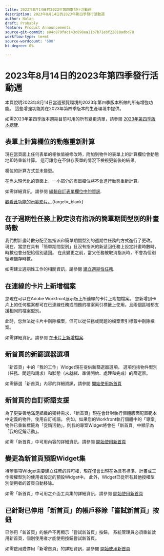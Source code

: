 ```yaml
---
title: 2023年8月14日的2023年第四季發行活動週
description: 2023年8月14日的2023年第四季發行活動週
author: Nolan
draft: Probably
feature: Product Announcements
source-git-commit: a84c879fac143c898ea11b7b71ebf22818adbd78
workflow-type: tm+mt
source-wordcount: '600'
ht-degree: 0%

---
```


# 2023年8月14日的2023年第四季發行活動週

本頁說明2023年8月14日當週預覽環境的2023年第四季版本所做的所有增強功能。 這些增強功能將在2023年第四季版本的生產環境中提供。

如需2023年第四季版本週期目前可用的所有變更清單，請參閱 [2023年第四季版本總覽](/help/quicksilver/product-announcements/product-releases/23-q4-release-activity/23-q4-release-overview.md).

## 表單上計算欄位的動態重新計算

現在當頁面上任何表單的相依值被修改時，附加到物件的表單上的計算欄位會動態地即時重新計算。 這可讓您在不儲存表單的情況下檢視更新後的結果。

欄位的計算方式並未變更。

在尚未現代化的頁面上，一小部分的表單欄位將不會進行動態重新計算。

如需詳細資訊，請參閱 [編輯自訂表單欄位中的資訊](/help/quicksilver/workfront-basics/work-with-custom-forms/edit-custom-forms.md).

[觀看此功能的示範影片。](https://video.tv.adobe.com/v/3422678/){target=_blank}

## 在子週期性任務上設定沒有指派的簡單期間型別的計畫時數

我們對計畫時數分配至無指派和簡單期間型別的週期性任務的方式進行了更改。 現在，當您在具有「簡單期間型別」且沒有指派的新遞回任務上設定計畫時數時，時數也會分配給個別遞回。 在此變更之前，當父任務被取消指派時，不會為個別循環儲存時數。

如需建立週期性工作的相關資訊，請參閱 [建立週期性任務](/help/quicksilver/manage-work/tasks/create-tasks/create-recurring-tasks.md).

## 在連線的卡片上新增檔案

您現在可以在Adobe Workfront展示板上所連線的卡片上附加檔案。 您新增到卡片上的任何檔案都可在已連線任務或問題的檔案索引標籤上使用，且兩個區域都支援相同的檔案型別。

此時，您無法從卡片中刪除檔案，但可以從任務或問題的檔案索引標籤中刪除檔案。

如需詳細資訊，請參閱 [在卡片上新增檔案](/help/quicksilver/agile/get-started-with-boards/add-documents-on-cards.md).

## 新首頁的新篩選器選項

「新首頁」中的「我的工作」Widget現在提供新篩選器選項。 選項包括物件型別（任務、問題和請求）和狀態（未就緒、準備開始、處理和完成）的篩選器。

如需篩選「新首頁」內容的詳細資訊，請參閱 [開始使用新首頁](/help/quicksilver/workfront-basics/using-home/new-home/get-started-with-new-home.md)

## 新首頁的自訂術語支援

為了更妥善地滿足組織的獨特需求，「新首頁」現在會針對執行個體版面配置範本中定義的物件，使用自訂術語。 例如，如果您的Workfront執行個體中的「專案」物件已重新標籤為「促銷活動」，則我的專案Widget將會在「新首頁」中顯示為「我的促銷活動」。

如需「新首頁」中可用內容的詳細資訊，請參閱 [開始使用新首頁](/help/quicksilver/workfront-basics/using-home/new-home/get-started-with-new-home.md)

## 變更為新首頁預設Widget集

待辦事項Widget需要建立任務的許可權，現在僅會出現在為具有標準、計畫或工作授權型別的使用者設定的預設Widget中。 此外，Widget已從所有其他授權型別使用者的首頁自動移除。

如需「新首頁」中可用之介面工具集的詳細資訊，請參閱 [開始使用新首頁](/help/quicksilver/workfront-basics/using-home/new-home/get-started-with-new-home.md)

## 已針對已停用「新首頁」的帳戶移除「嘗試新首頁」按鈕

已停用「新首頁」的帳戶不再顯示「嘗試新首頁」按鈕。 系統管理員必須重新啟用新首頁，個別使用者才能使用按鈕嘗試新首頁。

如需啟用或停用「新增首頁」的詳細資訊，請參閱 [開始使用新首頁](/help/quicksilver/workfront-basics/using-home/new-home/get-started-with-new-home.md)

<!--
## Date effective cost and billing rates

Date effective cost and billing rates are now available on the company, user, and job role objects in Workfront. When date effective rates are applied to a project, and hours are logged on project tasks, the costs and revenue are calculated using the specified rates for each time period.

Also, date effective job role sets are now available on the user profile. These date effective role associations are considered in financial calculations if the user's job role changes during a project.

A new feature, rate cards, allows you to define multiple billing rates per job role, based on location. A billing rate for a job role and location can also include effective dates. Rate cards can be attached to projects to apply all of the rate information at once for the specific job role and location. Location based roles can also be assigned to tasks with a possibility to override their rates on the assignment level.

## Bulk delete rates from rate cards

You can now remove multiple rates at one time from a rate card in the Setup area.

For more information, see [Manage rate cards](/help/quicksilver/administration-and-setup/set-up-workfront/configure-system-defaults/manage-rate-cards.md).
-->